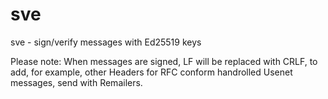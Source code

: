 # sve
sve - sign/verify messages with Ed25519 keys

Please note: When messages are signed, LF will
be replaced with CRLF, to add, for example, other
Headers for RFC conform  handrolled Usenet messages, 
send with Remailers.
